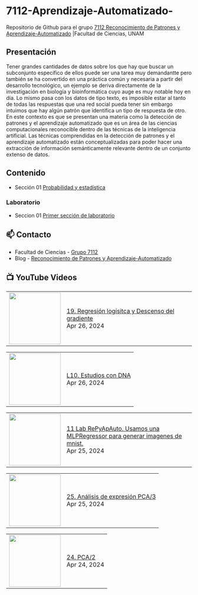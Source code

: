 # 7112-Aprendizaje-Automatizado-
Repositorio de Github para el grupo   [7112 Reconocimiento de Patrones y Aprendizaje-Automatizado](https://www.fciencias.unam.mx/docencia/horarios/presentacion/347481) |Facultad de Ciencias, UNAM

## Presentación
Tener grandes cantidades de datos sobre los que hay que buscar un subconjunto específico de ellos puede ser una tarea muy demandantte pero también se ha convertido en una práctica común y necesaria a partir del desarrollo tecnológico, un ejemplo se deriva directamente de la investigación en biología y bioinformática cuyo auge es muy notable hoy en día. Lo mismo pasa con los datos de tipo texto, es imposible estar al tanto de todas las respuestas que una red social pueda tener sin embargo intuimos que hay algún patrón que identifica un tipo de respuesta de otro. En este contexto es que se presentan una materia como la detección de patrones y el aprendizaje automatizado que es un área de las ciencias computacionales reconocible dentro de las técnicas de la inteligencia artificial. Las técnicas comprendidas en la detección de patrones y el aprendizaje automatizado están conceptualizadas para poder hacer una extracción de información semánticamente relevante dentro de un conjunto extenso de datos.

## Contenido
- Sección 01  [Probabilidad y estadística](https://github.com/7122-Aprendizaje-Automatizado/7112-Aprendizaje-Automatizado-/tree/main/Secci%C3%B3n%2001%20Probabilidad%20y%20Estadistica)

### Laboratorio
- Seccion 01  [Primer sección de laboratorio](https://github.com/7122-Aprendizaje-Automatizado/7112-Aprendizaje-Automatizado-/tree/main/Secci%C3%B3n01-Laboratorio)


## 📫 Contacto
- Facultad de Ciencias - [Grupo 7112](https://www.fciencias.unam.mx/docencia/horarios/presentacion/347481)
- Blog - [Reconocimiento de Patrones y Aprendizaje-Automatizado](https://sites.google.com/view/patronesciencias/inicio)

##  📺 	YouTube Videos
<!-- BLOG-POST-LIST:START --><table><tr><td><a href="https://www.youtube.com/watch?v=_VBeHNleqv4"><img width="140px" src="https://i.ytimg.com/vi/_VBeHNleqv4/mqdefault.jpg"></a></td>
<td><a href="https://www.youtube.com/watch?v=_VBeHNleqv4">19. Regresión logísitca y Descenso del gradiente</a><br/>Apr 26, 2024</td></tr></table>
<table><tr><td><a href="https://www.youtube.com/watch?v=il7nLTg1aM0"><img width="140px" src="https://i.ytimg.com/vi/il7nLTg1aM0/mqdefault.jpg"></a></td>
<td><a href="https://www.youtube.com/watch?v=il7nLTg1aM0">L10. Estudios con DNA</a><br/>Apr 26, 2024</td></tr></table>
<table><tr><td><a href="https://www.youtube.com/watch?v=uu6BOf3A3KU"><img width="140px" src="https://i.ytimg.com/vi/uu6BOf3A3KU/mqdefault.jpg"></a></td>
<td><a href="https://www.youtube.com/watch?v=uu6BOf3A3KU">11 Lab RePyApAuto. Usamos una MLPRegressor para generar imagenes de mnist.</a><br/>Apr 25, 2024</td></tr></table>
<table><tr><td><a href="https://www.youtube.com/watch?v=YIKUkjaZ4aQ"><img width="140px" src="https://i.ytimg.com/vi/YIKUkjaZ4aQ/mqdefault.jpg"></a></td>
<td><a href="https://www.youtube.com/watch?v=YIKUkjaZ4aQ">25. Análisis de expresión PCA/3</a><br/>Apr 25, 2024</td></tr></table>
<table><tr><td><a href="https://www.youtube.com/watch?v=V4EI8f5KoLY"><img width="140px" src="https://i.ytimg.com/vi/V4EI8f5KoLY/mqdefault.jpg"></a></td>
<td><a href="https://www.youtube.com/watch?v=V4EI8f5KoLY">24. PCA/2</a><br/>Apr 24, 2024</td></tr></table>
<!-- BLOG-POST-LIST:END -->
